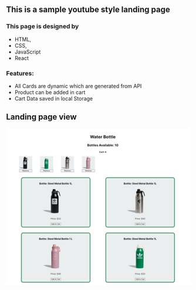 <h2>This is a sample youtube style landing page</h2>
<h3>This page is designed by</h3>
<ul>
<li>HTML,</li>
<li> CSS,</li>
<li>JavaScript</li>
<li>React</li>
</ul>
<h3>Features:</h3>
<ul>
<li>All Cards are dynamic which are generated from API</li>
<li>Product can be added in cart</li>
<li>Cart Data saved in local Storage</li>
</ul>
<h2>Landing page view</h2>

![Image](./src/assets/images/landingPageView.png)
